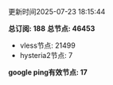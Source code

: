 更新时间2025-07-23 18:15:44

**总订阅: 188**
**总节点: 46453**
- vless节点: 21499
- hysteria2节点: 7

**google ping有效节点: 17**
